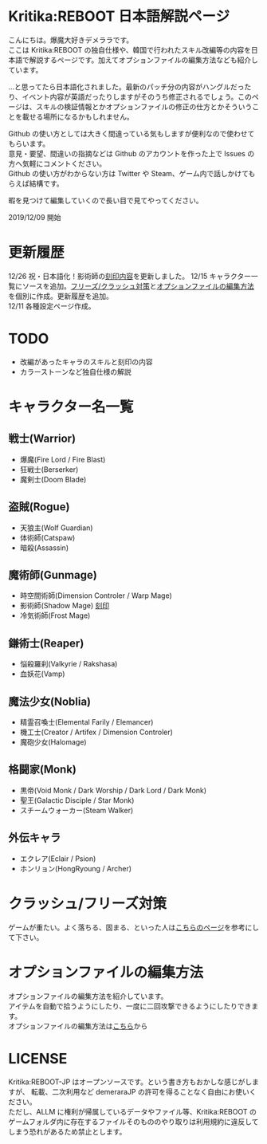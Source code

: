 # Kritika:REBOOT 日本語解説ページ

こんにちは。爆魔大好きデメララです。  
ここは Kritika:REBOOT の独自仕様や、韓国で行われたスキル改編等の内容を日本語で解説するページです。加えてオプションファイルの編集方法なども紹介しています。

…と思ってたら日本語化されました。最新のパッチ分の内容がハングルだったり、イベント内容が英語だったりしますがそのうち修正されるでしょう。このページは、スキルの検証情報とかオプションファイルの修正の仕方とかそういうことを載せる場所になるかもしれません。


Github の使い方としては大きく間違っている気もしますが便利なので使わせてもらいます。  
意見・要望、間違いの指摘などは Github のアカウントを作った上で Issues の方へ気軽にコメントください。  
Github の使い方がわからない方は Twitter や Steam、ゲーム内で話しかけてもらえば結構です。


暇を見つけて編集していくので長い目で見てやってください。

2019/12/09 開始


# 更新履歴

12/26 祝・日本語化！影術師の[刻印内容](/ShadowMage.md)を更新しました。
12/15 キャラクター一覧にソースを追加。[フリーズ/クラッシュ対策](/settings.md)と[オプションファイルの編集方法](/options.md)を個別に作成。更新履歴を追加。  
12/11 各種設定ページ作成。


# TODO

- 改編があったキャラのスキルと刻印の内容
- カラーストーンなど独自仕様の解説


# キャラクター名一覧

## 戦士(Warrior)

- 爆魔(Fire Lord / Fire Blast)
- 狂戦士(Berserker)
- 魔剣士(Doom Blade)

## 盗賊(Rogue)

- 天狼主(Wolf Guardian)
- 体術師(Catspaw)
- 暗殺(Assassin)

## 魔術師(Gunmage)

- 時空間術師(Dimension Controler / Warp Mage)
- 影術師(Shadow Mage) [刻印](/ShadowMage.md)
- 冷気術師(Frost Mage)

## 鎌術士(Reaper)

- 悩殺羅刹(Valkyrie / Rakshasa)
- 血妖花(Vamp)
## 魔法少女(Noblia)

- 精霊召喚士(Elemental Farily / Elemancer)
- 機工士(Creator / Artifex / Dimension Controler)
- 魔砲少女(Halomage)

## 格闘家(Monk)

- 黒帝(Void Monk / Dark Worship / Dark Lord / Dark Monk)
- 聖王(Galactic Disciple / Star Monk)
- スチームウォーカー(Steam Walker)

## 外伝キャラ

- エクレア(Eclair / Psion)
- ホンリョン(HongRyoung / Archer)


# クラッシュ/フリーズ対策

ゲームが重たい。よく落ちる、固まる、といった人は[こちらのページ](/settings.md)を参考にして下さい。


# オプションファイルの編集方法

オプションファイルの編集方法を紹介しています。  
アイテムを自動で拾うようにしたり、一度に二回攻撃できるようにしたりできます。  
オプションファイルの編集方法は[こちら](/options.md)から


# LICENSE

Kritika:REBOOT-JP はオープンソースです。という書き方もおかしな感じがしますが、
転載、二次利用など demeraraJP の許可を得ることなく自由にお使いください。  
ただし、ALLM に権利が帰属しているデータやファイル等、Kritika:REBOOT のゲームフォルダ内に存在するファイルそのもののやり取りは利用規約に違反してしまう恐れがあるため禁止とします。
